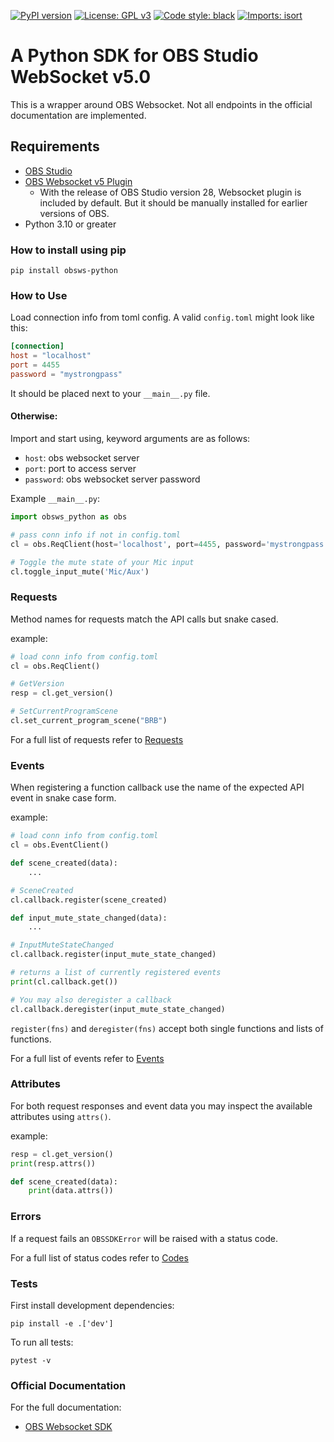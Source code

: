 [![PyPI version](https://badge.fury.io/py/obsws-python.svg)](https://badge.fury.io/py/obsws-python)
[![License: GPL v3](https://img.shields.io/badge/License-GPLv3-blue.svg)](https://github.com/aatikturk/obsstudio_sdk/blob/main/LICENSE)
[![Code style: black](https://img.shields.io/badge/code%20style-black-000000.svg)](https://github.com/psf/black)
[![Imports: isort](https://img.shields.io/badge/%20imports-isort-%231674b1?style=flat&labelColor=ef8336)](https://pycqa.github.io/isort/)

# A Python SDK for OBS Studio WebSocket v5.0

This is a wrapper around OBS Websocket.
Not all endpoints in the official documentation are implemented.

## Requirements

-   [OBS Studio](https://obsproject.com/)
-   [OBS Websocket v5 Plugin](https://github.com/obsproject/obs-websocket/releases/tag/5.0.0)
    -   With the release of OBS Studio version 28,  Websocket plugin is included by default. But it should be manually installed for earlier versions of OBS.
-   Python 3.10 or greater

### How to install using pip

```
pip install obsws-python
```

### How to Use

Load connection info from toml config. A valid `config.toml` might look like this:

```toml
[connection]
host = "localhost"
port = 4455
password = "mystrongpass"
```

It should be placed next to your `__main__.py` file.

#### Otherwise:

Import and start using, keyword arguments are as follows:

-   `host`: obs websocket server
-   `port`: port to access server
-   `password`: obs websocket server password

Example `__main__.py`:

```python
import obsws_python as obs

# pass conn info if not in config.toml
cl = obs.ReqClient(host='localhost', port=4455, password='mystrongpass')

# Toggle the mute state of your Mic input
cl.toggle_input_mute('Mic/Aux')
```

### Requests

Method names for requests match the API calls but snake cased.

example:

```python
# load conn info from config.toml
cl = obs.ReqClient()

# GetVersion
resp = cl.get_version()

# SetCurrentProgramScene
cl.set_current_program_scene("BRB")
```

For a full list of requests refer to [Requests](https://github.com/obsproject/obs-websocket/blob/master/docs/generated/protocol.md#requests)

### Events

When registering a function callback use the name of the expected API event in snake case form.

example:

```python
# load conn info from config.toml
cl = obs.EventClient()

def scene_created(data):
    ...

# SceneCreated
cl.callback.register(scene_created)

def input_mute_state_changed(data):
    ...

# InputMuteStateChanged
cl.callback.register(input_mute_state_changed)

# returns a list of currently registered events
print(cl.callback.get())

# You may also deregister a callback
cl.callback.deregister(input_mute_state_changed)
```

`register(fns)` and `deregister(fns)` accept both single functions and lists of functions.

For a full list of events refer to [Events](https://github.com/obsproject/obs-websocket/blob/master/docs/generated/protocol.md#events)

### Attributes

For both request responses and event data you may inspect the available attributes using `attrs()`.

example:

```python
resp = cl.get_version()
print(resp.attrs())

def scene_created(data):
    print(data.attrs())
```

### Errors

If a request fails an `OBSSDKError` will be raised with a status code.

For a full list of status codes refer to [Codes](https://github.com/obsproject/obs-websocket/blob/master/docs/generated/protocol.md#requeststatus)

### Tests

First install development dependencies:

`pip install -e .['dev']`

To run all tests:

```
pytest -v
```

### Official Documentation

For the full documentation:

-   [OBS Websocket SDK](https://github.com/obsproject/obs-websocket/blob/master/docs/generated/protocol.md#obs-websocket-501-protocol)
